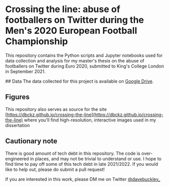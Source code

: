 # Crossing the line: abuse of footballers on Twitter during the Men's 2020 European Football Championship

This repository contains the Python scripts and Jupyter notebooks used for data collection and analysis for my master's thesis on the abuse of footballers on Twitter during Euro 2020, submitted to King's College London in September 2021.

## Data
The data collected for this project is available on [Google Drive](https://drive.google.com/drive/folders/1rJL2Pww7eVXdNTC1D25oGCCcmL8t9O2v?usp=sharing).

## Figures
This repository also serves as source for the site [https://dbckz.github.io/crossing-the-line](https://dbckz.github.io/crossing-the-line) where you'll find high-resolution, interactive images used in my dissertation

## Cautionary note
There is good amount of tech debt in this repository. The code is over-engineered in places, and may not be trivial to understand or use. I hope to find time to pay off some of this tech debt in late 2021/2022. If you would like to help out, please do submit a pull request!

If you are interested in this work, please DM me on Twitter [@davebuckley_](https://twitter.com/davebuckley_)
